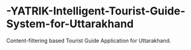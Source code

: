 # -YATRIK-Intelligent-Tourist-Guide-System-for-Uttarakhand
Content-filtering based Tourist Guide Application for Uttarakhand.
